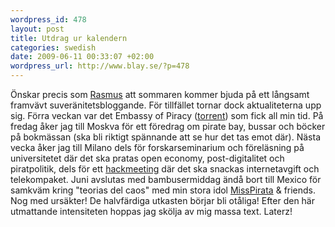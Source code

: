 ```yaml
--- 
wordpress_id: 478 
layout: post
title: Utdrag ur kalendern 
categories: swedish 
date: 2009-06-11 00:33:07 +02:00 
wordpress_url: http://www.blay.se/?p=478 
---
```


Önskar precis som [Rasmus](http://copyriot.se/2009/06/10/sommarsvarmeri/) att sommaren kommer bjuda på ett långsamt framvävt suveränitetsbloggande. För tillfället tornar dock aktualiteterna upp sig. Förra veckan var det Embassy of Piracy ([torrent](https://thepiratebay.org/torrent/4944384/Embassy_of_Piracy_Show01_(pictures___video))) som fick all min tid. På fredag åker jag till Moskva för ett föredrag om pirate bay, bussar och böcker på bokmässan (ska bli riktigt spännande att se hur det tas emot där). Nästa vecka åker jag till Milano dels för forskarseminarium och föreläsning på universitetet där det ska pratas open economy, post-digitalitet och piratpolitik, dels för ett [hackmeeting](http://it.hackmeeting.org/index.php?lang=en) där det ska snackas internetavgift och telekompaket. Juni avslutas med bambusermiddag ändå bort till Mexico för samkväm kring "teorias del caos" med min stora idol [MissPirata](http://twitter.com/misspirata) & friends. Nog med ursäkter! De halvfärdiga utkasten börjar bli otåliga! Efter den här utmattande intensiteten hoppas jag skölja av mig massa text. Laterz! 